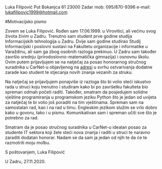 Luka Filipović
Put Bokanjca 61
23000 Zadar
mob: 095/870-9396
e-mail: lukafilipovic1999@hotmail.com

#Motivacijsko pismo

Zovem se Luka Filipović. Rođen sam 17.06.1999. u Virovitici, ali većinu svog života živim u Zadru. Trenutno sam student prve godine studija Informacijskih tehnologija u Zadru. Dvije sam godine studirao Studij Informacijski i poslovni sustavi na Fakultetu organizacije i informatike u Varaždinu, ali sam ga zbog osobnih razloga prekinuo. U Zadru sam također završio srednju (prirodoslovno-matematička gimnazija) i osnovnu školu.
Ovim putem prijavljujem se na natječaj za posao honorarnog stručnog suradnika u CarNet-u objavljenog na [adresi](https://www.moj-posao.net/Posao/500906/Honorarni-suradnik-Strucni-suradnik-mz/) u svrhu ostvarivanja dodatne zarade kao student te stjecanja novih znanja vezanih za struku.

Na natječaj se prijavljujem ponajviše iz razloga što bi volio steći iskustvo rada u struci koju trenutno i studiram kako bi po završetku fakulteta bio spreman odmah početi raditi. Također, smatram da posjedujem solidne vještine programiranja u programskom jeziku Python što je jedan od uvijeta za natječaj te bi volio još poraditi na tim vještinama. 
Spreman sam na samostalan rad, kao i na rad u timu. Engleskim jezikom služim se vrlo dobro kako u govoru, tako i u pismu. Komunikativan sam i spreman učiti sve što je potrebno za rad. 

Smatram da je posao stručnog suradnika u CarNet-u idealan posao za studente IT sektora koji žele steći nova znanja i raditi u struci te naravno zaraditi dodatan honorar. Nadam se da sam ja jedan od njih te da će te razmotriti moju molbu.

S poštovanjem,
Luka Filipović

U Zadru, 27.11.2020.